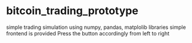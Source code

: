 # bitcoin_trading_prototype
simple trading simulation using numpy, pandas, matplolib libraries
simple frontend is provided
Press the button accordingly from left to right
